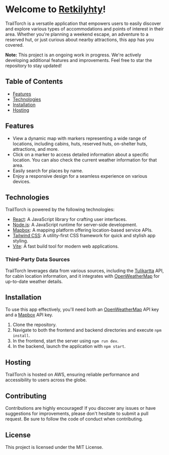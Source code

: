 # Welcome to [Retkilyhty](http://www.retkilyhty.fi)!

TrailTorch is a versatile application that empowers users to easily discover and explore various types of accommodations and points of interest in their area. Whether you're planning a weekend escape, an adventure to a reserved hut, or just curious about nearby attractions, this app has you covered.

**Note:** This project is an ongoing work in progress. We're actively developing additional features and improvements. Feel free to star the repository to stay updated!


## Table of Contents

- [Features](#features)
- [Technologies](#technologies)
- [Installation](#installation)
- [Hosting](#hosting)
  
## Features

- View a dynamic map with markers representing a wide range of locations, including cabins, huts, reserved huts, on-shelter huts, attractions, and more.
- Click on a marker to access detailed information about a specific location. You can also check the current weather information for that area.
- Easily search for places by name.
- Enjoy a responsive design for a seamless experience on various devices.

## Technologies

TrailTorch is powered by the following technologies:

- [React](https://reactjs.org/): A JavaScript library for crafting user interfaces.
- [Node.js](https://nodejs.org/): A JavaScript runtime for server-side development.
- [Mapbox](https://www.mapbox.com/): A mapping platform offering location-based service APIs.
- [Tailwind CSS](https://tailwindcss.com/): A utility-first CSS framework for quick and stylish app styling.
- [Vite](https://vitejs.dev/): A fast build tool for modern web applications.

### Third-Party Data Sources

TrailTorch leverages data from various sources, including the [Tulikartta](https://www.tulikartta.fi/) API, for cabin location information, and it integrates with [OpenWeatherMap](https://openweathermap.org/) for up-to-date weather details.

## Installation

To use this app effectively, you'll need both an [OpenWeatherMap](https://openweathermap.org/) API key and a [Mapbox](https://www.mapbox.com/) API key.

1. Clone the repository.
2. Navigate to both the frontend and backend directories and execute `npm install`.
3. In the frontend, start the server using `npm run dev`.
4. In the backend, launch the application with `npm start`.

## Hosting

TrailTorch is hosted on AWS, ensuring reliable performance and accessibility to users across the globe.

## Contributing

Contributions are highly encouraged! If you discover any issues or have suggestions for improvements, please don't hesitate to submit a pull request. Be sure to follow the code of conduct when contributing.

## License

This project is licensed under the MIT License.
